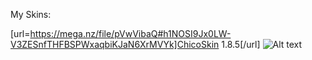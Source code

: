 My Skins:


[url=https://mega.nz/file/pVwVibaQ#h1NOSI9Jx0LW-V3ZESnfTHFBSPWxaqbiKJaN6XrMVYk]ChicoSkin 1.8.5[/url]
<img src="https://imgur-archive.ppy.sh/zFQIsZx.png" alt="Alt text" title="Optional title">
